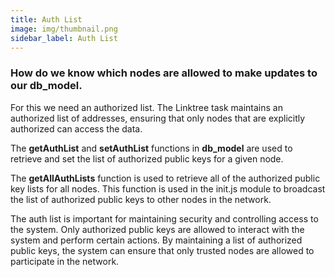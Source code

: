 ```yaml
---
title: Auth List
image: img/thumbnail.png
sidebar_label: Auth List
---
```


### How do we know which nodes are allowed to make updates to our db_model.

 For this we need an authorized list. The Linktree task maintains an authorized list of addresses, ensuring that only nodes that are explicitly authorized can access the data. 

The **getAuthList** and **setAuthList** functions in **db_model** are used to retrieve and set the list of authorized public keys for a given node.

The **getAllAuthLists** function is used to retrieve all of the authorized public key lists for all nodes. This function is used in the init.js module to broadcast the list of authorized public keys to other nodes in the network.


The auth list is important for maintaining security and controlling access to the system. Only authorized public keys are allowed to interact with the system and perform certain actions. By maintaining a list of authorized public keys, the system can ensure that only trusted nodes are allowed to participate in the network.
